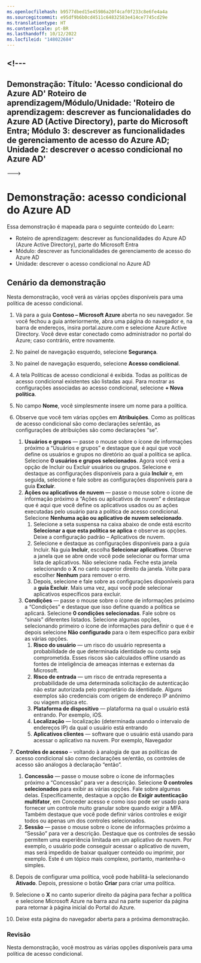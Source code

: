 ```yaml
---
ms.openlocfilehash: b9577dbed15e45986a20f4caf0f233c8e6fe4a4a
ms.sourcegitcommit: e95df9b6b0cd4511c64832583e414ce7745cd29e
ms.translationtype: HT
ms.contentlocale: pt-BR
ms.lasthandoff: 10/12/2022
ms.locfileid: "148022684"
---
```

<a name="---"></a><!---
---
Demonstração: Título: 'Acesso condicional do Azure AD' Roteiro de aprendizagem/Módulo/Unidade: 'Roteiro de aprendizagem: descrever as funcionalidades do Azure AD (Active Directory), parte do Microsoft Entra; Módulo 3: descrever as funcionalidades de gerenciamento de acesso do Azure AD; Unidade 2: descrever o acesso condicional no Azure AD'
---
--->


# <a name="demo-azure-ad-conditional-access"></a>Demonstração: acesso condicional do Azure AD

Essa demonstração é mapeada para o seguinte conteúdo do Learn:

- Roteiro de aprendizagem: descrever as funcionalidades do Azure AD (Azure Active Directory), parte do Microsoft Entra
- Módulo: descrever as funcionalidades de gerenciamento de acesso do Azure AD
- Unidade: descrever o acesso condicional no Azure AD

## <a name="demo-scenario"></a>Cenário da demonstração

Nesta demonstração, você verá as várias opções disponíveis para uma política de acesso condicional.

1. Vá para a guia **Contoso – Microsoft Azure** aberta no seu navegador. Se você fechou a guia anteriormente, abra uma página do navegador e, na barra de endereços, insira portal.azure.com e selecione Azure Active Directory. Você deve estar conectado como administrador no portal do Azure; caso contrário, entre novamente.

1. No painel de navegação esquerdo, selecione **Segurança**.

1. No painel de navegação esquerdo, selecione **Acesso condicional**.

1. A tela Políticas de acesso condicional é exibida. Todas as políticas de acesso condicional existentes são listadas aqui. Para mostrar as configurações associadas ao acesso condicional, selecione **+ Nova política**.

1. No campo **Nome**, você simplesmente insere um nome para a política.

1. Observe que você tem várias opções em **Atribuições**.  Como as políticas de acesso condicional são como declarações se/então, as configurações de atribuições são como declarações “se”.
    1. **Usuários e grupos** — passe o mouse sobre o ícone de informações próximo a “Usuários e grupos” e destaque que é aqui que você define os usuários e grupos no diretório ao qual a política se aplica. Selecione **0 usuários e grupos selecionados**.  Agora você verá a opção de Incluir ou Excluir usuários ou grupos. Selecione e destaque as configurações disponíveis para a guia **Incluir** e, em seguida, selecione e fale sobre as configurações disponíveis para a guia **Excluir**.
    1. **Ações ou aplicativos de nuvem** — passe o mouse sobre o ícone de informação próximo a “Ações ou aplicativos de nuvem” e destaque que é aqui que você define os aplicativos usados ou as ações executadas pelo usuário para a política de acesso condicional.  Selecione **Nenhuma ação ou aplicativo de nuvem selecionado**.
        1. Selecione a seta suspensa na caixa abaixo de onde está escrito **Selecionar a que esta política se aplica** e observe as opções.  Deixe a configuração padrão – Aplicativos de nuvem.
        1. Selecione e destaque as configurações disponíveis para a guia Incluir. Na guia **Incluir**, escolha **Selecionar aplicativos**.  Observe a janela que se abre onde você pode selecionar ou formar uma lista de aplicativos.  Não selecione nada. Feche esta janela selecionando o **X** no canto superior direito da janela. Volte para escolher **Nenhum** para remover o erro.
        1. Depois, selecione e fale sobre as configurações disponíveis para a **guia Excluir**.  Mais uma vez, aqui você pode selecionar aplicativos específicos para excluir.
    1. **Condições** — passe o mouse sobre o ícone de informações próximo a “Condições” e destaque que isso define quando a política se aplicará. Selecione **0 condições selecionadas**. Fale sobre os “sinais” diferentes listados.   Selecione algumas opções, selecionando primeiro o ícone de informações para definir o que é e depois selecione **Não configurado** para o item específico para exibir as várias opções.
        1. **Risco do usuário** — um risco do usuário representa a probabilidade de que determinada identidade ou conta seja comprometida. Esses riscos são calculados offline usando as fontes de inteligência de ameaças internas e externas da Microsoft.
        1. **Risco de entrada** — um risco de entrada representa a probabilidade de uma determinada solicitação de autenticação não estar autorizada pelo proprietário da identidade. Alguns exemplos são credenciais com origem de endereço IP anônimo ou viagem atípica etc.
        1. **Plataforma de dispositivo** — plataforma na qual o usuário está entrando. Por exemplo, iOS.
        1. **Localização** — localização (determinada usando o intervalo de endereços IP) da qual o usuário está entrando
        1. **Aplicativos clientes** — software que o usuário está usando para acessar o aplicativo na nuvem. Por exemplo, Navegador

1. **Controles de acesso** – voltando à analogia de que as políticas de acesso condicional são como declarações se/então, os controles de acesso são análogos à declaração “então”.
    1. **Concessão** — passe o mouse sobre o ícone de informações próximo a “Concessão” para ver a descrição.  Selecione **0 controles selecionados** para exibir as várias opções.  Fale sobre algumas delas.  Especificamente, destaque a opção de **Exigir autenticação multifator**, em Conceder acesso e como isso pode ser usado para fornecer um controle muito granular sobre quando exigir a MFA.   Também destaque que você pode definir vários controles e exigir todos ou apenas um dos controles selecionados.
    1. **Sessão** — passe o mouse sobre o ícone de informações próximo a “Sessão” para ver a descrição.  Destaque que os controles de sessão permitem uma experiência limitada em um aplicativo de nuvem.  Por exemplo, o usuário pode conseguir acessar o aplicativo de nuvem, mas será impedido de baixar qualquer conteúdo ou imprimir, por exemplo.  Este é um tópico mais complexo, portanto, mantenha-o simples.

1. Depois de configurar uma política, você pode habilitá-la selecionando **Ativado**. Depois, pressione o botão **Criar** para criar uma política.

1. Selecione o **X** no canto superior direito da página para fechar a política e selecione Microsoft Azure na barra azul na parte superior da página para retornar à página inicial do Portal do Azure.

1. Deixe esta página do navegador aberta para a próxima demonstração.

### <a name="review"></a>Revisão

Nesta demonstração, você mostrou as várias opções disponíveis para uma política de acesso condicional.
